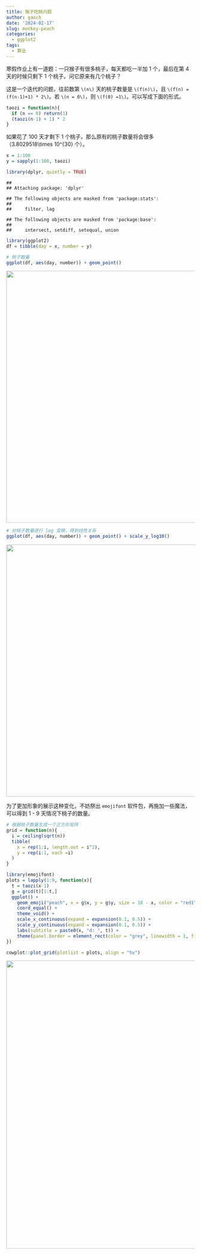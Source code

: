 ```yaml
---
title: 猴子吃桃问题
author: gaoch
date: '2024-02-17'
slug: monkey-peach
categories:
  - ggplot2
tags:
  - 算法
---
```


寒假作业上有一道题：一只猴子有很多桃子，每天都吃一半加 1 个，最后在第 4 天的时候只剩下 1 个桃子。问它原来有几个桃子？

这是一个迭代的问题，往前数第 `\(n\)` 天的桃子数量是 `\(f(n)\)`，且  `\(f(n) = (f(n-1)+1) * 2\)`。若 `\(n = 0\)`，则 `\(f(0) =1\)`。可以写成下面的形式。


```r
taozi = function(n){
  if (n == 0) return(1)
  (taozi(n-1) + 1) * 2
}
```

如果花了 100 天才剩下 1 个桃子，那么原有的桃子数量将会很多（3.8029518\times 10^{30} 个）。


```r
x = 1:100
y = sapply(1:100, taozi)

library(dplyr, quietly = TRUE)
```

```
## 
## Attaching package: 'dplyr'
```

```
## The following objects are masked from 'package:stats':
## 
##     filter, lag
```

```
## The following objects are masked from 'package:base':
## 
##     intersect, setdiff, setequal, union
```

```r
library(ggplot2)
df = tibble(day = x, number = y)

# 桃子数量
ggplot(df, aes(day, number)) + geom_point()
```

<img src="{{< blogdown/postref >}}index.zh_files/figure-html/unnamed-chunk-2-1.png" width="672" />

```r
# 对桃子数量进行 log 变换，得到线性关系
ggplot(df, aes(day, number)) + geom_point() + scale_y_log10()
```

<img src="{{< blogdown/postref >}}index.zh_files/figure-html/unnamed-chunk-2-2.png" width="672" />


为了更加形象的展示这种变化，不妨祭出 `emojifont` 软件包，再施加一些魔法，可以得到 1 - 9 天情况下桃子的数量。


```r
# 根据桃子数量生成一个正方形矩阵
grid = function(n){
  i = ceiling(sqrt(n))
  tibble(
    x = rep(1:i, length.out = i^2),
    y = rep(i:1, each =i)
  )
}

library(emojifont)
plots = lapply(1:9, function(x){
  t = taozi(x-1)
  g = grid(t)[1:t,]
  ggplot() + 
    geom_emoji("peach", x = g$x, y = g$y, size = 10 - x, color = "red1") +
    coord_equal() +
    theme_void() +
    scale_x_continuous(expand = expansion(0.1, 0.5)) +
    scale_y_continuous(expand = expansion(0.1, 0.5)) +
    labs(subtitle = paste0(x, "d: ", t)) +
    theme(panel.border = element_rect(color = "grey", linewidth = 1, fill = NA))
})

cowplot::plot_grid(plotlist = plots, align = "hv")
```

<img src="{{< blogdown/postref >}}index.zh_files/figure-html/unnamed-chunk-3-1.png" width="768" />
